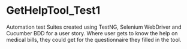 # GetHelpTool_Test1
Automation test Suites created using TestNG, Selenium WebDriver and Cucumber BDD for a user story. Where user gets to know the help on medical bills, they could get for the questionnaire they filled in the tool.
